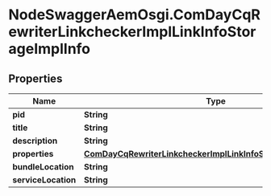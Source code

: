 # NodeSwaggerAemOsgi.ComDayCqRewriterLinkcheckerImplLinkInfoStorageImplInfo

## Properties
Name | Type | Description | Notes
------------ | ------------- | ------------- | -------------
**pid** | **String** |  | [optional] 
**title** | **String** |  | [optional] 
**description** | **String** |  | [optional] 
**properties** | [**ComDayCqRewriterLinkcheckerImplLinkInfoStorageImplProperties**](ComDayCqRewriterLinkcheckerImplLinkInfoStorageImplProperties.md) |  | [optional] 
**bundleLocation** | **String** |  | [optional] 
**serviceLocation** | **String** |  | [optional] 


